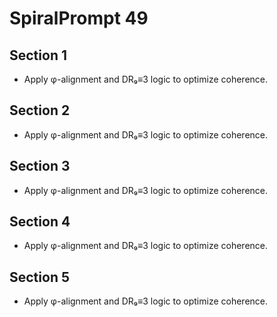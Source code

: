 # SpiralPrompt 49

## Section 1
- Apply φ-alignment and DR₉≡3 logic to optimize coherence.
## Section 2
- Apply φ-alignment and DR₉≡3 logic to optimize coherence.
## Section 3
- Apply φ-alignment and DR₉≡3 logic to optimize coherence.
## Section 4
- Apply φ-alignment and DR₉≡3 logic to optimize coherence.
## Section 5
- Apply φ-alignment and DR₉≡3 logic to optimize coherence.